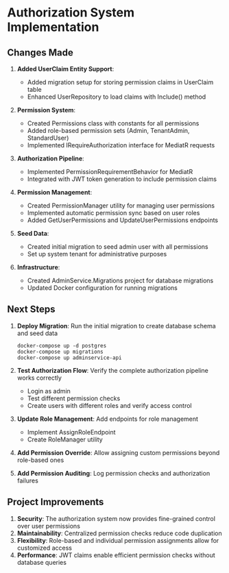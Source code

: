 # Authorization System Implementation

## Changes Made

1. **Added UserClaim Entity Support**:
   - Added migration setup for storing permission claims in UserClaim table
   - Enhanced UserRepository to load claims with Include() method

2. **Permission System**:
   - Created Permissions class with constants for all permissions
   - Added role-based permission sets (Admin, TenantAdmin, StandardUser)
   - Implemented IRequireAuthorization interface for MediatR requests

3. **Authorization Pipeline**:
   - Implemented PermissionRequirementBehavior for MediatR
   - Integrated with JWT token generation to include permission claims

4. **Permission Management**:
   - Created PermissionManager utility for managing user permissions
   - Implemented automatic permission sync based on user roles
   - Added GetUserPermissions and UpdateUserPermissions endpoints

5. **Seed Data**:
   - Created initial migration to seed admin user with all permissions
   - Set up system tenant for administrative purposes

6. **Infrastructure**:
   - Created AdminService.Migrations project for database migrations
   - Updated Docker configuration for running migrations

## Next Steps

1. **Deploy Migration**: Run the initial migration to create database schema and seed data
   ```
   docker-compose up -d postgres
   docker-compose up migrations
   docker-compose up adminservice-api
   ```

2. **Test Authorization Flow**: Verify the complete authorization pipeline works correctly
   - Login as admin
   - Test different permission checks
   - Create users with different roles and verify access control

3. **Update Role Management**: Add endpoints for role management
   - Implement AssignRoleEndpoint
   - Create RoleManager utility

4. **Add Permission Override**: Allow assigning custom permissions beyond role-based ones

5. **Add Permission Auditing**: Log permission checks and authorization failures

## Project Improvements

1. **Security**: The authorization system now provides fine-grained control over user permissions
2. **Maintainability**: Centralized permission checks reduce code duplication
3. **Flexibility**: Role-based and individual permission assignments allow for customized access
4. **Performance**: JWT claims enable efficient permission checks without database queries
